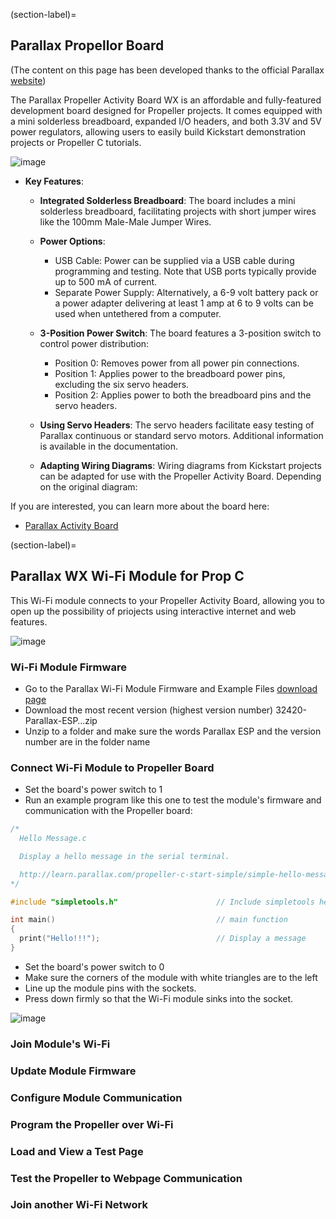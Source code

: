 (section-label)=
## Parallax Propellor Board

(The content on this page has been developed thanks to the official Parallax [website](https://learn.parallax.com/support/reference/using-propeller-activity-board))

The Parallax Propeller Activity Board WX is an affordable and fully-featured development board designed for Propeller projects. It comes equipped with a mini solderless breadboard, expanded I/O headers, and both 3.3V and 5V power regulators, allowing users to easily build Kickstart demonstration projects or Propeller C tutorials.

![image](board.png)

- **Key Features**:
    - **Integrated Solderless Breadboard**: The board includes a mini solderless breadboard, facilitating projects with short jumper wires like the 100mm Male-Male Jumper Wires.

    - **Power Options**:
        - USB Cable: Power can be supplied via a USB cable during programming and testing. Note that USB ports typically provide up to 500 mA of current.
        - Separate Power Supply: Alternatively, a 6-9 volt battery pack or a power adapter delivering at least 1 amp at 6 to 9 volts can be used when untethered from a computer.

    - **3-Position Power Switch**: The board features a 3-position switch to control power distribution:
        - Position 0: Removes power from all power pin connections.
        - Position 1: Applies power to the breadboard power pins, excluding the six servo headers.
        - Position 2: Applies power to both the breadboard pins and the servo headers.
    - **Using Servo Headers**: The servo headers facilitate easy testing of Parallax continuous or standard servo motors. Additional information is available in the documentation.
    - **Adapting Wiring Diagrams**: Wiring diagrams from Kickstart projects can be adapted for use with the Propeller Activity Board. Depending on the original diagram:

If you are interested, you can learn more about the board here:
- [Parallax Activity Board](board.md)


(section-label)=
## Parallax WX Wi-Fi Module for Prop C

This Wi-Fi module connects to your Propeller Activity Board, allowing you to open up the possibility of priojects using interactive internet and web features. 

![image](wifi.png)

### Wi-Fi Module Firmware

- Go to the Parallax Wi-Fi Module Firmware and Example Files [download page](https://www.parallax.com/downloads/parallax-wi-fi-module-firmware-and-example-files)
- Download the most recent version (highest version number) 32420-Parallax-ESP…zip
- Unzip to a folder and make sure the words Parallax ESP and the version number are in the folder name

### Connect Wi-Fi Module to Propeller Board

- Set the board's power switch to 1
- Run an example program like this one to test the module's firmware and communication with the Propeller board:

```c
/*
  Hello Message.c

  Display a hello message in the serial terminal.

  http://learn.parallax.com/propeller-c-start-simple/simple-hello-message
*/

#include "simpletools.h"                      // Include simpletools header

int main()                                    // main function
{
  print("Hello!!!");                          // Display a message
}
```

- Set the board's power switch to 0
- Make sure the corners of the module with white triangles are to the left
- Line up the module pins with the sockets.
- Press down firmly so that the Wi-Fi module sinks into the socket.

![image](wiring-Wifi-ABWX.png)

### Join Module's Wi-Fi

### Update Module Firmware

### Configure Module Communication

### Program the Propeller over Wi-Fi

### Load and View a Test Page

### Test the Propeller to Webpage Communication

### Join another Wi-Fi Network
